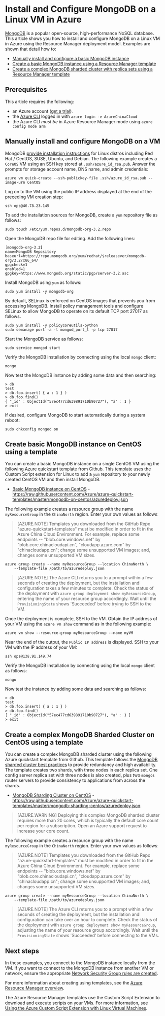 <properties
    pageTitle="Install MongoDB on a Linux VM | Azure"
    description="Learn how to install and configure MongoDB on a Linux virtual machine in Azure using the Resource Manager deployment model."
    services="virtual-machines-linux"
    documentationcenter=""
    author="iainfoulds"
    manager="timlt"
    editor="" />
<tags
    ms.assetid="3f55b546-86df-4442-9ef4-8a25fae7b96e"
    ms.service="virtual-machines-linux"
    ms.devlang="na"
    ms.topic="article"
    ms.tgt_pltfrm="vm-linux"
    ms.workload="infrastructure"
    ms.date="09/29/2016"
    wacn.date=""
    ms.author="iainfou" />

# Install and Configure MongoDB on a Linux VM in Azure
[MongoDB](http://www.mongodb.org) is a popular open-source, high-performance NoSQL database. This article shows you how to install and configure MongoDB on a Linux VM in Azure using the Resource Manager deployment model. Examples are shown that detail how to:

* [Manually install and configure a basic MongoDB instance](#manually-install-and-configure-mongodb-on-a-vm)
* [Create a basic MongoDB instance using a Resource Manager template](#create-basic-mongodb-instance-on-centos-using-a-template)
* [Create a complex MongoDB sharded cluster with replica sets using a Resource Manager template](#create-a-complex-mongodb-sharded-cluster-on-centos-using-a-template)

## Prerequisites
This article requires the following:

* an Azure account ([get a trial](/pricing/1rmb-trial/)).
* the [Azure CLI](/documentation/articles/xplat-cli-install/) logged in with `azure login -e AzureChinaCloud`
* the Azure CLI *must be* in Azure Resource Manager mode using `azure config mode arm`

## <a name="manually-install-and-configure-mongodb-on-a-vm"></a> Manually install and configure MongoDB on a VM
MongoDB [provide installation instructions](https://docs.mongodb.com/manual/administration/install-on-linux/) for Linux distros including Red Hat / CentOS, SUSE, Ubuntu, and Debian. The following example creates a `CoreOS` VM using an SSH key stored at `.ssh/azure_id_rsa.pub`. Answer the prompts for storage account name, DNS name, and admin credentials:

    azure vm quick-create --ssh-publickey-file .ssh/azure_id_rsa.pub --image-urn CentOS

Log on to the VM using the public IP address displayed at the end of the preceding VM creation step:

    ssh ops@40.78.23.145

To add the installation sources for MongoDB, create a `yum` repository file as follows:

    sudo touch /etc/yum.repos.d/mongodb-org-3.2.repo

Open the MongoDB repo file for editing. Add the following lines:

    [mongodb-org-3.2]
    name=MongoDB Repository
    baseurl=https://repo.mongodb.org/yum/redhat/$releasever/mongodb-org/3.2/x86_64/
    gpgcheck=1
    enabled=1
    gpgkey=https://www.mongodb.org/static/pgp/server-3.2.asc

Install MongoDB using `yum` as follows:

    sudo yum install -y mongodb-org

By default, SELinux is enforced on CentOS images that prevents you from accessing MongoDB. Install policy management tools and configure SELinux to allow MongoDB to operate on its default TCP port 27017 as follows. 

    sudo yum install -y policycoreutils-python
    sudo semanage port -a -t mongod_port_t -p tcp 27017

Start the MongoDB service as follows:

    sudo service mongod start

Verify the MongoDB installation by connecting using the local `mongo` client:

    mongo

Now test the MongoDB instance by adding some data and then searching:

    > db
    test
    > db.foo.insert( { a : 1 } )  
    > db.foo.find()  
    { "_id" : ObjectId("57ec477cd639891710b90727"), "a" : 1 }
    > exit

If desired, configure MongoDB to start automatically during a system reboot:

    sudo chkconfig mongod on

## <a name="create-basic-mongodb-instance-on-centos-using-a-template"></a> Create basic MongoDB instance on CentOS using a template
You can create a basic MongoDB instance on a single CentOS VM using the following Azure quickstart template from Github. This template uses the Custom Script extension for Linux to add a `yum` repository to your newly created CentOS VM and then install MongoDB.

* [Basic MongoDB instance on CentOS](https://github.com/Azure/azure-quickstart-templates/tree/master/mongodb-on-centos) - https://raw.githubusercontent.com/Azure/azure-quickstart-templates/master/mongodb-on-centos/azuredeploy.json

The following example creates a resource group with the name `myResourceGroup` in the `ChinaNorth` region. Enter your own values as follows:

>[AZURE.NOTE] Templates you downloaded from the GitHub Repo "azure-quickstart-templates" must be modified in order to fit in the Azure China Cloud Environment. For example, replace some endpoints -- "blob.core.windows.net" by "blob.core.chinacloudapi.cn", "cloudapp.azure.com" by "chinacloudapp.cn"; change some unsupported VM images; and, changes some unsupported VM sizes.

    azure group create --name myResourceGroup --location ChinaNorth \
        --template-file /path/to/azuredeploy.json

> [AZURE.NOTE]
> The Azure CLI returns you to a prompt within a few seconds of creating the deployment, but the installation and configuration takes a few minutes to complete. Check the status of the deployment with `azure group deployment show myResourceGroup`, entering the name of your resource group accordingly. Wait until the `ProvisioningState` shows 'Succeeded' before trying to SSH to the VM.
> 
> 

Once the deployment is complete, SSH to the VM. Obtain the IP address of your VM using the `azure vm show` command as in the following example:

    azure vm show --resource-group myResourceGroup --name myVM

Near the end of the output, the `Public IP address` is displayed. SSH to your VM with the IP address of your VM:

    ssh ops@138.91.149.74

Verify the MongoDB installation by connecting using the local `mongo` client as follows:

    mongo

Now test the instance by adding some data and searching as follows:

    > db
    test
    > db.foo.insert( { a : 1 } )  
    > db.foo.find()  
    { "_id" : ObjectId("57ec477cd639891710b90727"), "a" : 1 }
    > exit


## <a name="create-a-complex-mongodb-sharded-cluster-on-centos-using-a-template"></a> Create a complex MongoDB Sharded Cluster on CentOS using a template
You can create a complex MongoDB sharded cluster using the following Azure quickstart template from Github. This template follows the [MongoDB sharded cluster best practices](https://docs.mongodb.com/manual/core/sharded-cluster-components/) to provide redundancy and high availability. The template creates two shards, with three nodes in each replica set. One config server replica set with three nodes is also created, plus two `mongos` router servers to provide consistency to applications from across the shards.

* [MongoDB Sharding Cluster on CentOS](https://github.com/Azure/azure-quickstart-templates/tree/master/mongodb-sharding-centos) - https://raw.githubusercontent.com/Azure/azure-quickstart-templates/master/mongodb-sharding-centos/azuredeploy.json

> [AZURE.WARNING]
> Deploying this complex MongoDB sharded cluster requires more than 20 cores, which is typically the default core count per region for a subscription. Open an Azure support request to increase your core count.
> 
> 

The following example creates a resource group with the name `myResourceGroup` in the `ChinaNorth` region. Enter your own values as follows:

>[AZURE.NOTE] Templates you downloaded from the GitHub Repo "azure-quickstart-templates" must be modified in order to fit in the Azure China Cloud Environment. For example, replace some endpoints -- "blob.core.windows.net" by "blob.core.chinacloudapi.cn", "cloudapp.azure.com" by "chinacloudapp.cn"; change some unsupported VM images; and, changes some unsupported VM sizes.

    azure group create --name myResourceGroup --location ChinaNorth \
        --template-file /path/to/azuredeploy.json

> [AZURE.NOTE]
> The Azure CLI returns you to a prompt within a few seconds of creating the deployment, but the installation and configuration can take over an hour to complete. Check the status of the deployment with `azure group deployment show myResourceGroup`, adjusting the name of your resource group accordingly. Wait until the `ProvisioningState` shows 'Succeeded' before connecting to the VMs.
> 
> 

## Next steps
In these examples, you connect to the MongoDB instance locally from the VM. If you want to connect to the MongoDB instance from another VM or network, ensure the appropriate [Network Security Group rules are created](/documentation/articles/virtual-machines-linux-nsg-quickstart/).

For more information about creating using templates, see the [Azure Resource Manager overview](/documentation/articles/resource-group-overview/).

The Azure Resource Manager templates use the Custom Script Extension to download and execute scripts on your VMs. For more information, see [Using the Azure Custom Script Extension with Linux Virtual Machines](/documentation/articles/virtual-machines-linux-extensions-customscript/).

